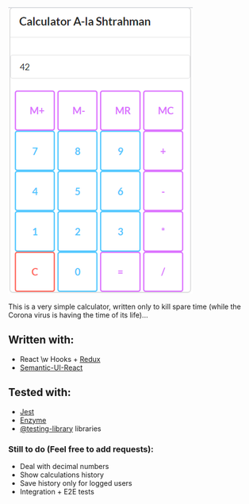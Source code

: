 ![Calc_image](./assets/Calc.PNG)

This is a very simple calculator, written only to kill spare time (while the Corona virus is having the time of its life)...

## Written with:
- React \w Hooks + [Redux](https://react-redux.js.org/)
- [Semantic-UI-React](https://react.semantic-ui.com/)

## Tested with:
- [Jest](https://jestjs.io)
- [Enzyme](https://enzymejs.github.io/enzyme/)
- [@testing-library](https://testing-library.com) libraries

### Still to do (Feel free to add requests):
- Deal with decimal numbers
- Show calculations history
- Save history only for logged users
- Integration + E2E tests
